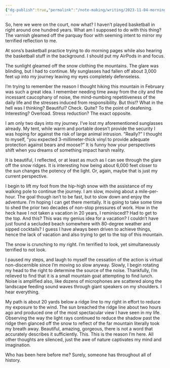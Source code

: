 ```yaml
---
{"dg-publish":true,"permalink":"/note-making/writing/2023-11-04-morning-pages/","tags":["writing","output","dailyWritingChallenges"]}
---
```


So, here we were on the court, now what? I haven’t played basketball in right around one hundred years. What am I supposed to do with this thing? The varnish gleamed off the parquay floor with seeming intent to mirror my terrified reflection to me. 

At sons’s basketball practice trying to do morning pages while also hearing the basketball stuff in the background. I should put my AirPods in and focus. 

The sunlight gleamed off the snow clothing the mountains. The glare was blinding, but I had to continue. My sunglasses had fallen off about 3,000 feet up into my journey leaving my eyes completely defenseless. 

I’m trying to remember the reason I thought hiking this mountain in February was such a great idea. I remember needing time away from the city and the incessant caucophany of noise, the mind-numbing repetitiveness of the daily life and the stresses induced from responsibility. But this!? What in the hell was I thinking? Beautiful? Check. Quite? To the point of deafening. Interesting? Overload. Stress reduction? The exact opposite. 

I am only two days into my journey. I’ve lost my aforementioned sunglasses already. My tent, while warm and portable doesn’t provide the security I was hoping for against the risk of large animal intrusion. ”Really?” I thought to myself, ”you expected 3-millimeter-thick vinyl to provide adequate protection against bears and moose?” It is funny how your perspectives shift when you dreams of something impact harsh reality. 

It is beautiful, I reflected, or at least as much as I can see through the glare off the snow ridges. It is interesting how being about 6,000 feet closer to the sun changes the potency of the light. Or, again, maybe that is just my current perspective. 

I begin to lift my foot from the hip-high snow with the assistance of my walking pole to continue the journey. I am slow, moving about a mile-per-hour. The goal though isn’t to be fast, but to slow down and enjoy the adventure. I’m hoping I can get there mentally. It is going to take some time to shed the prior two decades of non-stop pressures of work. How in the heck have I not taken a vacation in 20 years, I reminisced!? Had to get to the top. And this? This was my genius idea for a vacation? I couldn’t have just found a secluded beach somewhere with 80-degree weather and sipped cocktails? I guess I have always been driven to achieve things, hence the lack of vacation and also trying to get to the top of this mountain.  

The snow is crunching to my right. I’m terrified to look, yet simultaneously terrified to not look. 

I paused my steps, and laugh to myself the cessation of the action is virtual non-discernible since I’m moving so slow anyway. Slowly, I begin rotating my head to the right to determine the source of the noise. Thankfully, I’m relieved to find that it is a small mountain goat attempting to find lunch. Noise is amplified also, like dozens of microphones are scattered along the landscape feeding sound waves through giant speakers on my shoulders. I hear everything.

My path is about 20 yards below a ridge line to my right in effort to reduce my exposure to the wind. The sun breached the ridge line about two hours ago and produced one of the most spectacular view I have seen in my life. Observing the way the light rays continued to reduce the shadow past the ridge then glanced off the snow to reflect of the far mountain literally took my breath away. Beautiful, amazing, gorgeous, there is not a word that accurately describes it sufficiently. This. This is the reason I’m here. All other thoughts are silenced, just the awe of nature captivates my mind and imagination. 

Who has been here before me? Surely, someone has throughout all of history. 